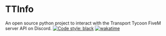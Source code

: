 # TTInfo

An open source python project to interact with the Transport Tycoon FiveM server API on Discord. 
[![Code style: black](https://img.shields.io/badge/code%20style-black-000000.svg)](https://github.com/psf/black) [![wakatime](https://wakatime.com/badge/github/artemOP/TTInfo.svg)](https://wakatime.com/badge/github/artemOP/TTInfo) 

